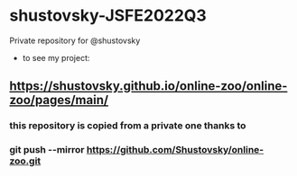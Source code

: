 # shustovsky-JSFE2022Q3
Private repository for @shustovsky
- to see my project:
## https://shustovsky.github.io/online-zoo/online-zoo/pages/main/ 

### this repository is copied from a private one thanks to 
### git push --mirror https://github.com/Shustovsky/online-zoo.git

